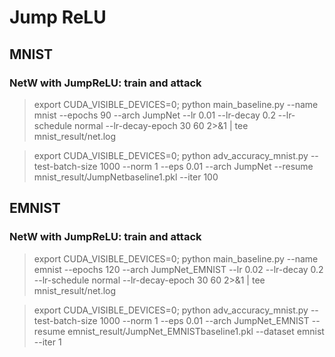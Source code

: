 # Jump ReLU

## MNIST

### NetW with JumpReLU: train and attack 
> export CUDA_VISIBLE_DEVICES=0; python main_baseline.py --name mnist --epochs 90 --arch JumpNet --lr 0.01 --lr-decay 0.2 --lr-schedule normal --lr-decay-epoch 30 60 2>&1 | tee mnist_result/net.log

> export CUDA_VISIBLE_DEVICES=0; python adv_accuracy_mnist.py --test-batch-size 1000 --norm 1 --eps 0.01 --arch JumpNet --resume mnist_result/JumpNetbaseline1.pkl  --iter 100



## EMNIST

### NetW with JumpReLU: train and attack 
> export CUDA_VISIBLE_DEVICES=0; python main_baseline.py --name emnist --epochs 120 --arch JumpNet_EMNIST --lr 0.02 --lr-decay 0.2 --lr-schedule normal --lr-decay-epoch 30 60 2>&1 | tee mnist_result/net.log

> export CUDA_VISIBLE_DEVICES=0; python adv_accuracy_mnist.py --test-batch-size 1000 --norm 1 --eps 0.01 --arch JumpNet_EMNIST --resume emnist_result/JumpNet_EMNISTbaseline1.pkl --dataset emnist --iter 1


